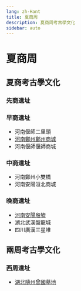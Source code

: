 ```yaml
---
lang: zh-Hant
title: 夏商周
description: 夏商周考古學文化
sidebar: auto
---
```


# 夏商周
## 夏商考古學文化
### 先商遺址
### 早商遺址
- 河南偃師二里頭
- [河南鄭州鄭州商城](early-shang-zhengzhou-shang-city.md) 
- 河南偃師偃師商城
### 中商遺址
- 河南鄭州小雙橋
- 河南安陽洹北商城
### 晚商遺址
- [河南安陽殷墟](late-shang-yinxu-site.md)
- 湖北武漢盤龍城
- 四川廣漢三星堆
## 兩周考古學文化
### 西周遺址
- [湖北隨州曾國墓地](western-zhou-suizhou-site.md)